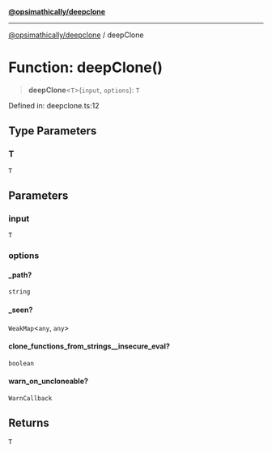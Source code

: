 [**@opsimathically/deepclone**](../README.md)

***

[@opsimathically/deepclone](../README.md) / deepClone

# Function: deepClone()

> **deepClone**\<`T`\>(`input`, `options`): `T`

Defined in: deepclone.ts:12

## Type Parameters

### T

`T`

## Parameters

### input

`T`

### options

#### _path?

`string`

#### _seen?

`WeakMap`\<`any`, `any`\>

#### clone_functions_from_strings__insecure_eval?

`boolean`

#### warn_on_uncloneable?

`WarnCallback`

## Returns

`T`
